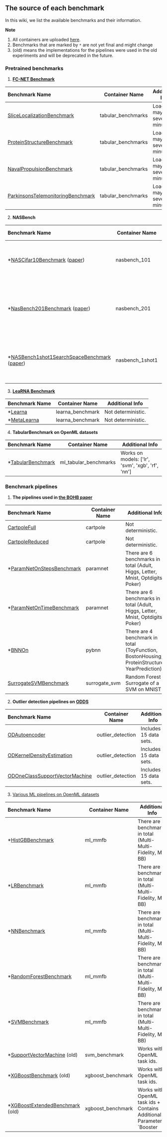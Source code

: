 ## The source of each benchmark
In this wiki, we list the available benchmarks and their information.

**Note** 
1. All containers are uploaded [here](https://gitlab.tf.uni-freiburg.de/muelleph/hpobench-registry/container_registry).
2. Benchmarks that are marked by `*` are not yet final and might change
3. (old) means the implementations for the pipelines were used in the old experiments and will be deprecated in the future.

### Pretrained benchmarks
1. [**FC-NET Benchmark**](https://arxiv.org/pdf/1905.04970.pdf)

| Benchmark Name                    | Container Name     | Additional Info                      |
| :-------------------------------- | ------------------ | ------------------------------------ |
| [SliceLocalizationBenchmark](https://github.com/automl/HPOBench/blob/master/hpobench/benchmarks/nas/tabular_benchmarks.py)        | tabular_benchmarks | Loading may take several minutes.     |
| [ProteinStructureBenchmark](https://github.com/automl/HPOBench/blob/master/hpobench/benchmarks/nas/tabular_benchmarks.py)         | tabular_benchmarks | Loading may take several minutes.     |
| [NavalPropulsionBenchmark](https://github.com/automl/HPOBench/blob/master/hpobench/benchmarks/nas/tabular_benchmarks.py)          | tabular_benchmarks | Loading may take several minutes.     |
| [ParkinsonsTelemonitoringBenchmark](https://github.com/automl/HPOBench/blob/master/hpobench/benchmarks/nas/tabular_benchmarks.py) | tabular_benchmarks | Loading may take several minutes.     |

2. **NASBench**

| Benchmark Name                    | Container Name     | Additional Info                      |
| :-------------------------------- | ------------------ | ------------------------------------ |
| *[NASCifar10Benchmark](https://github.com/automl/HPOBench/blob/master/hpobench/benchmarks/nas/nasbench_101.py) ([paper](https://arxiv.org/pdf/1902.09635.pdf))             | nasbench_101       | Loading may take several minutes. There are 3 benchmark in total (A, B, C) |
| *[NasBench201Benchmark](https://github.com/automl/HPOBench/blob/master/hpobench/benchmarks/nas/nasbench_201.py) ([paper](https://arxiv.org/pdf/2001.00326.pdf))            | nasbench_201       | Loading may take several minutes. There are 3 benchmarks in total (Cifar10Valid, Cifar100, ImageNet)   |
| *[NASBench1shot1SearchSpaceBenchmark](https://github.com/automl/HPOBench/blob/master/hpobench/benchmarks/nas/nasbench_1shot1.py) ([paper](https://ml.informatik.uni-freiburg.de/wp-content/uploads/papers/20-ICLR-NasBench1Shot1.pdf)) | nasbench_1shot1   | Loading may take several minutes. There are 3 benchmarks in total (1,2,3) |

3. [**LeaRNA Benchmark**](https://openreview.net/pdf?id=ByfyHh05tQ)

| Benchmark Name                    | Container Name     | Additional Info                      |
| :-------------------------------- | ------------------ | ------------------------------------ |
| *[Learna](https://github.com/automl/HPOBench/blob/master/hpobench/benchmarks/rl/learna_benchmark.py)                            | learna_benchmark   | Not deterministic.                        |
| *[MetaLearna](https://github.com/automl/HPOBench/blob/master/hpobench/benchmarks/rl/learna_benchmark.py)                        | learna_benchmark   | Not deterministic.                        |

4. **TabularBenchmark on OpenML datasets**

| Benchmark Name                    | Container Name     | Additional Info                      |
| :-------------------------------- | ------------------ | ------------------------------------ |
| *[TabularBenchmark](https://github.com/automl/HPOBench/blob/master/hpobench/benchmarks/ml/tabular_benchmark.py)             | ml_tabular_benchmarks | Works on models: ['lr', 'svm', 'xgb', 'rf', 'nn']           | 

### Benchmark pipelines
1. **The pipelines used in [the BOHB paper](http://proceedings.mlr.press/v80/falkner18a/falkner18a.pdf)**

| Benchmark Name                    | Container Name     | Additional Info                      |
| :-------------------------------- | ------------------ | ------------------------------------ |
| [CartpoleFull](https://github.com/automl/HPOBench/blob/8c0372ae7f333d94e265087d1f6d1c764fc79563/hpobench/benchmarks/rl/cartpole.py)                      | cartpole           | Not deterministic.                    |
| [CartpoleReduced](https://github.com/automl/HPOBench/blob/8c0372ae7f333d94e265087d1f6d1c764fc79563/hpobench/benchmarks/rl/cartpole.py)                   | cartpole           | Not deterministic.                    |
| *[ParamNetOnStepsBenchmark](https://github.com/automl/HPOBench/blob/8c0372ae7f333d94e265087d1f6d1c764fc79563/hpobench/benchmarks/surrogates/paramnet_benchmark.py)          | paramnet           | There are 6 benchmarks in total (Adult, Higgs, Letter, Mnist, Optdigits, Poker) |
| *[ParamNetOnTimeBenchmark](https://github.com/automl/HPOBench/blob/8c0372ae7f333d94e265087d1f6d1c764fc79563/hpobench/benchmarks/surrogates/paramnet_benchmark.py)           | paramnet           | There are 6 benchmarks in total (Adult, Higgs, Letter, Mnist, Optdigits, Poker) |
| *[BNNOn](https://github.com/automl/HPOBench/blob/8c0372ae7f333d94e265087d1f6d1c764fc79563/hpobench/benchmarks/ml/pybnn.py)                            | pybnn              | There are 4 benchmark in total (ToyFunction, BostonHousing, ProteinStructure, YearPrediction) |
| [SurrogateSVMBenchmark](https://github.com/automl/HPOBench/blob/8c0372ae7f333d94e265087d1f6d1c764fc79563/hpobench/benchmarks/surrogates/svm_benchmark.py)              | surrogate_svm      | Random Forest Surrogate of a SVM on MNIST | 

2. **Outlier detection pipelines on [ODDS](http://odds.cs.stonybrook.edu/)** 

| Benchmark Name                    | Container Name     | Additional Info                      |
| :-------------------------------- | ------------------ | ------------------------------------ |
| [ODAutoencoder](https://github.com/automl/HPOBench/blob/master/hpobench/benchmarks/od/od_ae.py)                      | outlier_detection  | Includes 15 data sets.                    |
| [ODKernelDensityEstimation](https://github.com/automl/HPOBench/blob/master/hpobench/benchmarks/od/od_kde.py)          | outlier_detection  | Includes 15 data sets.                    |
| [ODOneClassSupportVectorMachine](https://github.com/automl/HPOBench/blob/master/hpobench/benchmarks/od/od_ocsvm.py)     | outlier_detection  | Includes 15 data sets.                    |

3. [Various ML pipelines on OpenML datasets](https://github.com/automl/HPOBench/tree/8c0372ae7f333d94e265087d1f6d1c764fc79563/hpobench/benchmarks/ml)


| Benchmark Name                    | Container Name     | Additional Info                      |
| :-------------------------------- | ------------------ | ------------------------------------ |
| *[HistGBBenchmark](https://github.com/automl/HPOBench/blob/master/hpobench/benchmarks/ml/histgb_benchmark.py)                   | ml_mmfb            | There are 3 benchmarks in total (Multi-Multi-Fidelity, MF, BB) | 
| *[LRBenchmark](https://github.com/automl/HPOBench/blob/master/hpobench/benchmarks/ml/lr_benchmark.py)                       | ml_mmfb            | There are 3 benchmarks in total (Multi-Multi-Fidelity, MF, BB) | 
| *[NNBenchmark](https://github.com/automl/HPOBench/blob/master/hpobench/benchmarks/ml/nn_benchmark.py)                       | ml_mmfb            | There are 3 benchmarks in total (Multi-Multi-Fidelity, MF, BB) | 
| *[RandomForestBenchmark](https://github.com/automl/HPOBench/blob/master/hpobench/benchmarks/ml/rf_benchmark.py)             | ml_mmfb            | There are 3 benchmarks in total (Multi-Multi-Fidelity, MF, BB) | 
| *[SVMBenchmark](https://github.com/automl/HPOBench/blob/master/hpobench/benchmarks/ml/svm_benchmark.py)                      | ml_mmfb            | There are 3 benchmarks in total (Multi-Multi-Fidelity, MF, BB) |  
| *[SupportVectorMachine](https://github.com/automl/HPOBench/blob/8c0372ae7f333d94e265087d1f6d1c764fc79563/hpobench/benchmarks/ml/svm_benchmark_old.py) (old)        | svm_benchmark      | Works with OpenML task ids. | 
| *[XGBoostBenchmark](https://github.com/automl/HPOBench/blob/8c0372ae7f333d94e265087d1f6d1c764fc79563/hpobench/benchmarks/ml/xgboost_benchmark_old.py) (old)            | xgboost_benchmark  | Works with OpenML task ids. |
| *[XGBoostExtendedBenchmark](https://github.com/automl/HPOBench/blob/8c0372ae7f333d94e265087d1f6d1c764fc79563/hpobench/benchmarks/ml/xgboost_benchmark_old.py) (old)    | xgboost_benchmark  | Works with OpenML task ids + Contains Additional Parameter `Booster |
